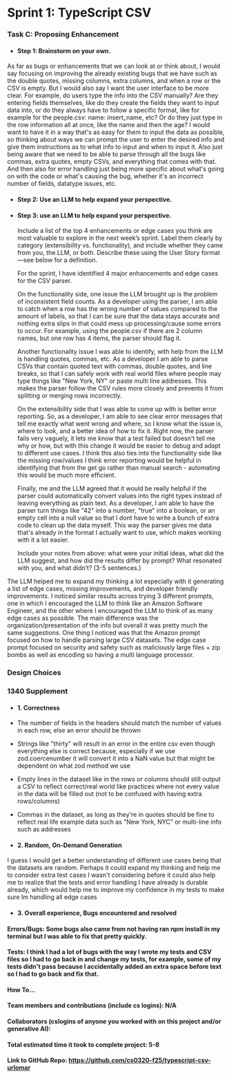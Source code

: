 # Sprint 1: TypeScript CSV

### Task C: Proposing Enhancement

- #### Step 1: Brainstorm on your own.
As far as bugs or enhancements that we can look at or think about, I would say focusing on improving the already existing bugs that we have such as the double quotes, missing columns, extra columns, and when a row or the CSV is empty. But I would also say I want the user interface to be more clear. For example, do users type the info into the CSV manually? Are they entering fields themselves, like do they create the fields they want to input data into, or do they always have to follow a specific format, like for example for the people.csv: name: insert_name, etc? Or do they just type in the row information all at once, like the name and then the age? I would want to have it in a way that's as easy for them to input the data as possible, so thinking about ways we can prompt the user to enter the desired info and give them instructions as to what info to input and when to input it. Also just being aware that we need to be able to parse through all the bugs like commas, extra quotes, empty CSVs, and everything that comes with that. And then also for error handling just being more specific about what's going on with the code or what's causing the bug, whether it's an incorrect number of fields, datatype issues, etc.

- #### Step 2: Use an LLM to help expand your perspective.

- #### Step 3: use an LLM to help expand your perspective.

    Include a list of the top 4 enhancements or edge cases you think are most valuable to explore in the next week’s sprint. Label them clearly by category (extensibility vs. functionality), and include whether they came from you, the LLM, or both. Describe these using the User Story format—see below for a definition. 

    For the sprint, I have identified 4 major enhancements and edge cases for the CSV parser.

    On the functionality side, one issue the LLM brought up is the problem of inconsistent field counts. As a developer using the parser, I am able to catch when a row has the wrong number of values compared to the amount of labels, so that I can be sure that the data stays accurate and nothing extra slips in that could mess up processing/cause some errors to occur. For example, using the people.csv if there are 2 column names, but one row has 4 items, the parser should flag it.

    Another functionality issue I was able to identify, with help from the LLM is handling quotes, commas, etc. As a developer I am able to parse CSVs that contain quoted text with commas, double quotes, and line breaks, so that I can safely work with real world files where people may type things like "New York, NY" or paste multi line addresses. This makes the parser follow the CSV rules more closely and prevents it from splitting or merging rows incorrectly.

    On the extensibility side that I was able to come up with is better error reporting. So, as a developer, I am able to see clear error messages that tell me exactly what went wrong and where, so I know what the issue is, where to look, and a better idea of how to fix it. Right now, the parser fails very vaguely, it lets me know that a test failed but doesn't tell me why or how, but with this change it would be easier to debug and adapt to different use cases. I think this also ties into the functionality side like the missing row/values I think error reporting would be helpful in identifying that from the get go rather than manual search - automating this would be much more efficient.

    Finally, me and the LLM agreed that it would be really helpful if the parser could automatically convert values into the right types instead of leaving everything as plain text. As a developer, I am able to have the parser turn things like "42" into a number, "true" into a boolean, or an empty cell into a null value so that I dont have to write a bunch of extra code to clean up the data myself. This way the parser gives me data that's already in the format I actually want to use, which makes working with it a lot easier.







    Include your notes from above: what were your initial ideas, what did the LLM suggest, and how did the results differ by prompt? What resonated with you, and what didn’t? (3-5 sentences.) 

The LLM helped me to expand my thinking a lot especially with it generating a list of edge cases, missing improvements, and developer friendly improvements. I noticed similar results across trying 3 different prompts, one in which I encouraged the LLM to think like an Amazon Software Engineer, and the other where I encouraged the LLM to think of as many edge cases as possible. The main difference was the organization/presentation of the info but overall it was pretty much the same suggestions. One thing I noticed was that the Amazon prompt focused on how to handle parsing large CSV datasets. The edge case prompt focused on security and safety such as maliciously large files + zip bombs as well as encoding so having a multi language processor.

### Design Choices

### 1340 Supplement

- #### 1. Correctness
- The number of fields in the headers should match the number of values in each row, else an error should be thrown
- Strings like "thirty" will result in an error in the entire csv even though everything else is correct because, especially if we use zod.coercenumber it will convert it into a NaN value but that might be dependent on what zod method we use
- Empty lines in the dataset like in the rows or columns should still output a CSV to reflect correct/real world like practices where not every value in the data will be filled out (not to be confused with having extra rows/columns)
- Commas in the dataset, as long as they're in quotes should be fine to reflect real life example data such as "New York, NYC" or multi-line info such as addresses

- #### 2. Random, On-Demand Generation
I guess I would get a better understanding of different use cases being that the datasets are random. Perhaps it could expand my thinking and help me to consider extra test cases I wasn't considering before it could also help me to realize that the tests and error handling I have already is durable already, which would help me to improve my confidence in my tests to make sure Im handling all edge cases

- #### 3. Overall experience, Bugs encountered and resolved
#### Errors/Bugs: Some bugs also came from not having ran npm install in my terminal but I was able to fix that pretty quickly.
#### Tests: I think I had a lot of bugs with the way I wrote my tests and CSV files so I had to go back in and change my tests, for example, some of my tests didn't pass because I accidentally added an extra space before text so I had to go back and fix that.
#### How To…

#### Team members and contributions (include cs logins): N/A

#### Collaborators (cslogins of anyone you worked with on this project and/or generative AI):
#### Total estimated time it took to complete project: 5-8
#### Link to GitHub Repo:  https://github.com/cs0320-f25/typescript-csv-urlomar
